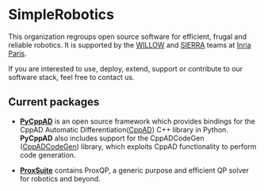# SimpleRobotics

This organization regroups open source software for efficient, frugal and reliable robotics.
It is supported by the [WILLOW](https://www.di.ens.fr/willow/) and [SIERRA](https://www.di.ens.fr/sierra/) teams at [Inria Paris](https://www.inria.fr/en).

If you are interested to use, deploy, extend, support or contribute to our software stack, feel free to contact us.

## Current packages

- [**PyCppAD**](https://github.com/Simple-Robotics/pycppad) is an open source framework which provides bindings for the CppAD Automatic Differentiation([CppAD](https://coin-or.github.io/CppAD/doc/cppad.htm)) C++ library in Python. **PyCppAD** also includes support for the CppADCodeGen ([CppADCodeGen](https://github.com/joaoleal/CppADCodeGen)) library, which exploits CppAD functionality to perform code generation.

- [**ProxSuite**](https://github.com/Simple-Robotics/proxsuite) contains ProxQP, a generic purpose and efficient QP solver for robotics and beyond.
